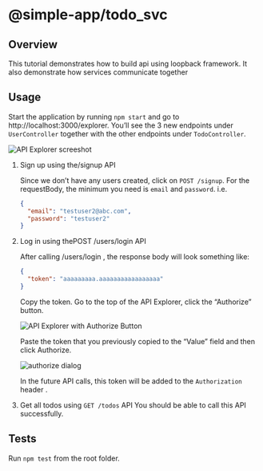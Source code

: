 # @simple-app/todo_svc

## Overview

This tutorial demonstrates how to build api using loopback framework. It also demonstrate how services communicate together

## Usage

Start the application by running `npm start` and go to
http://localhost:3000/explorer. You’ll see the 3 new endpoints under
`UserController` together with the other endpoints under `TodoController`.

![API Explorer screeshot](https://loopback.io/pages/en/lb4/imgs/auth-tutorial-apiexplorer.png)

1. Sign up using the/signup API

   Since we don’t have any users created, click on `POST /signup`. For the
   requestBody, the minimum you need is `email` and `password`. i.e.

   ```json
   {
     "email": "testuser2@abc.com",
     "password": "testuser2"
   }
   ```

2. Log in using thePOST /users/login API

   After calling /users/login , the response body will look something like:

   ```json
   {
     "token": "aaaaaaaaa.aaaaaaaaaaaaaaaaa"
   }
   ```

   Copy the token. Go to the top of the API Explorer, click the “Authorize”
   button.

   ![API Explorer with Authorize Button](https://loopback.io/pages/en/lb4/imgs/auth-tutorial-auth-button.png)

   Paste the token that you previously copied to the “Value” field and then
   click Authorize.

   ![authorize dialog](https://loopback.io/pages/en/lb4/imgs/auth-tutorial-jwt-token.png)

   In the future API calls, this token will be added to the `Authorization`
   header .

3. Get all todos using `GET /todos` API You should be able to call this API
   successfully.

## Tests

Run `npm test` from the root folder.
